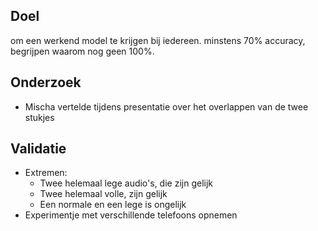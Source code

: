 ## Doel
om een werkend model te krijgen bij iedereen.
minstens 70% accuracy, begrijpen waarom nog geen 100%.

## Onderzoek
- Mischa vertelde tijdens presentatie over het overlappen van de twee stukjes

## Validatie
- Extremen:
  - Twee helemaal lege audio's, die zijn gelijk
  - Twee helemaal volle, zijn gelijk
  - Een normale en een lege is ongelijk
- Experimentje met verschillende telefoons opnemen
